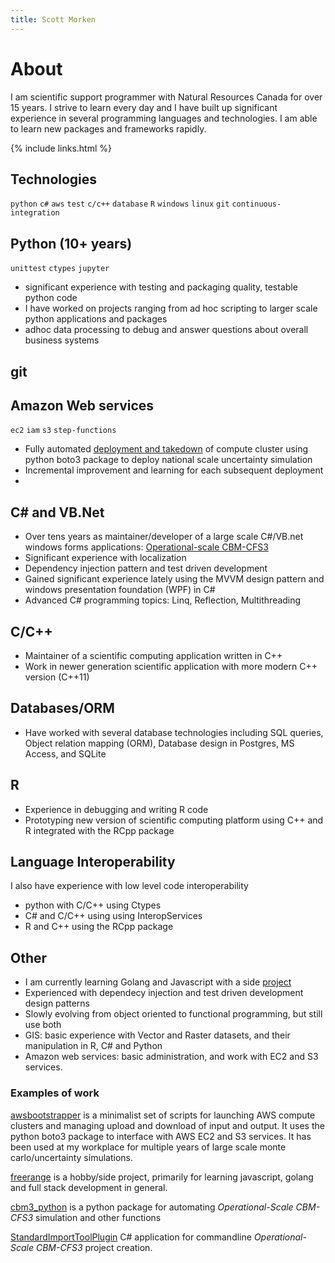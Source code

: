 ```yaml
---
title: Scott Morken
---
```

# About

I am scientific support programmer with Natural Resources Canada for over 15 years. I strive to learn every day and I have built up significant experience in several programming languages and technologies.  I am able to learn new packages and frameworks rapidly.  

{% include links.html %}



## Technologies

`python` `c#` `aws` `test` `c/c++` `database` `R` `windows` `linux` `git` `continuous-integration`



## Python  (10+ years)

`unittest` `ctypes` `jupyter` 

* significant experience with testing and packaging quality, testable python code
* I have worked on projects ranging from ad hoc scripting to larger scale python applications and packages
* adhoc data processing to debug and answer questions about overall business systems

## git



## Amazon Web services

`ec2` `iam` `s3` `step-functions`

* Fully automated [deployment and takedown]() of compute cluster using python boto3 package to deploy national scale uncertainty simulation 
* Incremental improvement and learning for each subsequent deployment
* 

## C# and VB.Net 

* Over tens years as maintainer/developer of a large scale C#/VB.net windows forms applications: [Operational-scale CBM-CFS3](https://www.nrcan.gc.ca/forests/climate-change/carbon-accounting/13107)
* Significant experience with localization
* Dependency injection pattern and test driven development
* Gained significant experience lately using the MVVM design pattern and windows presentation foundation (WPF) in C#
* Advanced C# programming topics: Linq, Reflection, Multithreading

## C/C++

* Maintainer of a scientific computing application written in C++
* Work in newer generation scientific application with more modern C++ version (C++11)

## Databases/ORM

* Have worked with several database technologies including SQL queries, Object relation mapping (ORM), Database design in Postgres, MS Access, and SQLite

## R

* Experience in debugging and writing R code
* Prototyping new version of scientific computing platform using C++ and R integrated with the RCpp package

## Language Interoperability

I also have experience with low level code interoperability 
  * python with C/C++ using Ctypes
  * C# and C/C++ using using InteropServices
  * R and C++ using the RCpp package

## Other

 * I am currently learning Golang and Javascript with a side [project](https://github.com/smorken/freerange)
 * Experienced with dependecy injection and test driven development design patterns
 * Slowly evolving from object oriented to functional programming, but still use both
 * GIS: basic experience with Vector and Raster datasets, and their manipulation in R, C# and Python
 * Amazon web services: basic administration, and work with EC2 and S3 services.


### Examples of work

[awsbootstrapper](https://github.com/smorken/awsbootstrapper) is a minimalist set of scripts for launching AWS compute clusters and managing upload and download of input and output.  It uses the python boto3 package to interface with AWS EC2 and S3 services.  It has been used at my workplace for multiple years of large scale monte carlo/uncertainty simulations.

[freerange](https://github.com/smorken/freerange) is a hobby/side project, primarily for learning javascript, golang and full stack development in general.

[cbm3_python](https://github.com/cat-cfs/cbm3_python) is a python package for automating *Operational-Scale CBM-CFS3* simulation and other functions

[StandardImportToolPlugin](https://github.com/cat-cfs/StandardImportToolPlugin) C# application for commandline *Operational-Scale CBM-CFS3* project creation.
